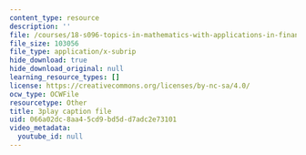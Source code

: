 ```yaml
---
content_type: resource
description: ''
file: /courses/18-s096-topics-in-mathematics-with-applications-in-finance-fall-2013/066a02dc8aa45cd9bd5dd7adc2e73101_nmehlS-8b3Y.vtt
file_size: 103056
file_type: application/x-subrip
hide_download: true
hide_download_original: null
learning_resource_types: []
license: https://creativecommons.org/licenses/by-nc-sa/4.0/
ocw_type: OCWFile
resourcetype: Other
title: 3play caption file
uid: 066a02dc-8aa4-5cd9-bd5d-d7adc2e73101
video_metadata:
  youtube_id: null
---
```

